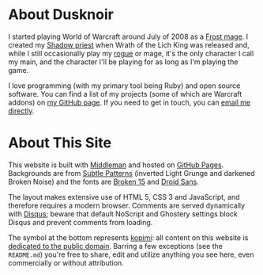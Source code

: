 About Dusknoir
==============

I started playing World of Warcraft around July of 2008 as a [Frost mage](http://us.battle.net/wow/en/character/mannoroth/noisia/). I created my [Shadow priest](http://us.battle.net/wow/en/character/kelthuzad/dusknoir/) when Wrath of the Lich King was released and, while I still occasionally play my [rogue](http://us.battle.net/wow/en/character/illidan/burial/) or mage, it's the only character I call my main, and the character I'll be playing for as long as I'm playing the game.

I love programming (with my primary tool being Ruby) and open source software. You can find a list of my projects (some of which are Warcraft addons) on [my GitHub page](https://github.com/dusknoir). If you need to get in touch, you can [email me directly](mailto:me@dusknoir.net).

About This Site
===============

This website is built with [Middleman](http://middlemanapp.com) and hosted on [GitHub Pages](http://pages.github.com). Backgrounds are from [Subtle Patterns](http://subtlepatterns.com) (inverted Light Grunge and darkened Broken Noise) and the fonts are [Broken 15](http://www.dafont.com/broken15.font) and [Droid Sans](http://www.droidfonts.com/info/droid-sans-fonts/).

The layout makes extensive use of HTML 5, CSS 3 and JavaScript, and therefore requires a modern browser. Comments are served dynamically with [Disqus](http://disqus.com); beware that default NoScript and Ghostery settings block Disqus and prevent comments from loading.

The symbol at the bottom represents [kopimi](https://en.wikipedia.org/wiki/Piratbyr%C3%A5n#Kopimi): all content on this website is [dedicated to the public domain](http://unlicense.org/). Barring a few exceptions (see the `README.md`) you're free to share, edit and utilize anything you see here, even commercially or without attribution.
